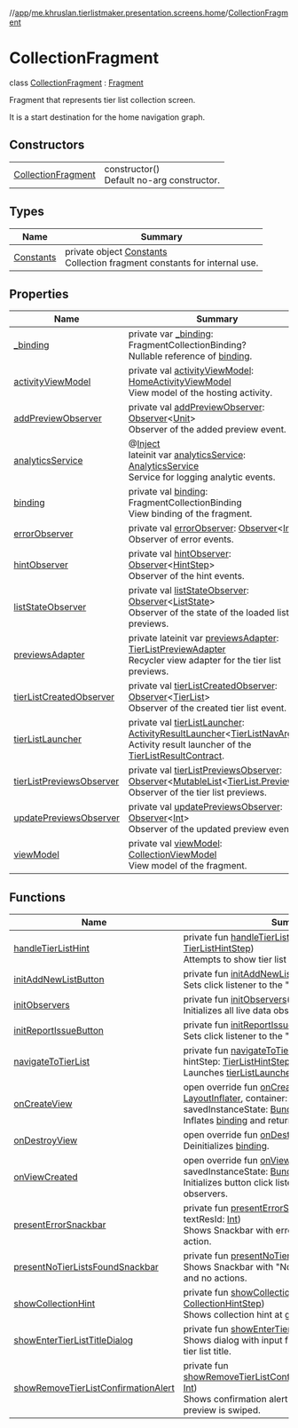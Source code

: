//[app](../../../index.md)/[me.khruslan.tierlistmaker.presentation.screens.home](../index.md)/[CollectionFragment](index.md)

# CollectionFragment

class [CollectionFragment](index.md) : [Fragment](https://developer.android.com/reference/kotlin/androidx/fragment/app/Fragment.html)

Fragment that represents tier list collection screen.

It is a start destination for the home navigation graph.

## Constructors

| | |
|---|---|
| [CollectionFragment](-collection-fragment.md) | constructor()<br>Default no-arg constructor. |

## Types

| Name | Summary |
|---|---|
| [Constants](-constants/index.md) | private object [Constants](-constants/index.md)<br>Collection fragment constants for internal use. |

## Properties

| Name | Summary |
|---|---|
| [_binding](_binding.md) | private var [_binding](_binding.md): FragmentCollectionBinding?<br>Nullable reference of [binding](binding.md). |
| [activityViewModel](activity-view-model.md) | private val [activityViewModel](activity-view-model.md): [HomeActivityViewModel](../../me.khruslan.tierlistmaker.presentation.viewmodels/-home-activity-view-model/index.md)<br>View model of the hosting activity. |
| [addPreviewObserver](add-preview-observer.md) | private val [addPreviewObserver](add-preview-observer.md): [Observer](https://developer.android.com/reference/kotlin/androidx/lifecycle/Observer.html)&lt;[Unit](https://kotlinlang.org/api/latest/jvm/stdlib/kotlin/-unit/index.html)&gt;<br>Observer of the added preview event. |
| [analyticsService](analytics-service.md) | @[Inject](https://javax-inject.github.io/javax-inject/api/javax/inject/Inject.html) <br>lateinit var [analyticsService](analytics-service.md): [AnalyticsService](../../me.khruslan.tierlistmaker.util.analytics/-analytics-service/index.md)<br>Service for logging analytic events. |
| [binding](binding.md) | private val [binding](binding.md): FragmentCollectionBinding<br>View binding of the fragment. |
| [errorObserver](error-observer.md) | private val [errorObserver](error-observer.md): [Observer](https://developer.android.com/reference/kotlin/androidx/lifecycle/Observer.html)&lt;[Int](https://kotlinlang.org/api/latest/jvm/stdlib/kotlin/-int/index.html)&gt;<br>Observer of error events. |
| [hintObserver](hint-observer.md) | private val [hintObserver](hint-observer.md): [Observer](https://developer.android.com/reference/kotlin/androidx/lifecycle/Observer.html)&lt;[HintStep](../../me.khruslan.tierlistmaker.presentation.utils.hints.core/-hint-step/index.md)&gt;<br>Observer of the hint events. |
| [listStateObserver](list-state-observer.md) | private val [listStateObserver](list-state-observer.md): [Observer](https://developer.android.com/reference/kotlin/androidx/lifecycle/Observer.html)&lt;[ListState](../../me.khruslan.tierlistmaker.presentation.models/-list-state/index.md)&gt;<br>Observer of the state of the loaded list of previews. |
| [previewsAdapter](previews-adapter.md) | private lateinit var [previewsAdapter](previews-adapter.md): [TierListPreviewAdapter](../../me.khruslan.tierlistmaker.presentation.adapters/-tier-list-preview-adapter/index.md)<br>Recycler view adapter for the tier list previews. |
| [tierListCreatedObserver](tier-list-created-observer.md) | private val [tierListCreatedObserver](tier-list-created-observer.md): [Observer](https://developer.android.com/reference/kotlin/androidx/lifecycle/Observer.html)&lt;[TierList](../../me.khruslan.tierlistmaker.data.models.tierlist/-tier-list/index.md)&gt;<br>Observer of the created tier list event. |
| [tierListLauncher](tier-list-launcher.md) | private val [tierListLauncher](tier-list-launcher.md): [ActivityResultLauncher](https://developer.android.com/reference/kotlin/androidx/activity/result/ActivityResultLauncher.html)&lt;[TierListNavArgs](../../me.khruslan.tierlistmaker.presentation.utils.navigation/-tier-list-nav-args/index.md)&gt;<br>Activity result launcher of the [TierListResultContract](../../me.khruslan.tierlistmaker.presentation.utils.navigation/-tier-list-result-contract/index.md). |
| [tierListPreviewsObserver](tier-list-previews-observer.md) | private val [tierListPreviewsObserver](tier-list-previews-observer.md): [Observer](https://developer.android.com/reference/kotlin/androidx/lifecycle/Observer.html)&lt;[MutableList](https://kotlinlang.org/api/latest/jvm/stdlib/kotlin.collections/-mutable-list/index.html)&lt;[TierList.Preview](../../me.khruslan.tierlistmaker.data.models.tierlist/-tier-list/-preview/index.md)&gt;&gt;<br>Observer of the tier list previews. |
| [updatePreviewsObserver](update-previews-observer.md) | private val [updatePreviewsObserver](update-previews-observer.md): [Observer](https://developer.android.com/reference/kotlin/androidx/lifecycle/Observer.html)&lt;[Int](https://kotlinlang.org/api/latest/jvm/stdlib/kotlin/-int/index.html)&gt;<br>Observer of the updated preview event. |
| [viewModel](view-model.md) | private val [viewModel](view-model.md): [CollectionViewModel](../../me.khruslan.tierlistmaker.presentation.viewmodels/-collection-view-model/index.md)<br>View model of the fragment. |

## Functions

| Name | Summary |
|---|---|
| [handleTierListHint](handle-tier-list-hint.md) | private fun [handleTierListHint](handle-tier-list-hint.md)(step: [TierListHintStep](../../me.khruslan.tierlistmaker.presentation.utils.hints.tierlist/-tier-list-hint-step/index.md))<br>Attempts to show tier list hint. |
| [initAddNewListButton](init-add-new-list-button.md) | private fun [initAddNewListButton](init-add-new-list-button.md)()<br>Sets click listener to the &quot;Add new list&quot; button. |
| [initObservers](init-observers.md) | private fun [initObservers](init-observers.md)()<br>Initializes all live data observers. |
| [initReportIssueButton](init-report-issue-button.md) | private fun [initReportIssueButton](init-report-issue-button.md)()<br>Sets click listener to the &quot;Report the issue&quot; button. |
| [navigateToTierList](navigate-to-tier-list.md) | private fun [navigateToTierList](navigate-to-tier-list.md)(tierList: [TierList](../../me.khruslan.tierlistmaker.data.models.tierlist/-tier-list/index.md), hintStep: [TierListHintStep](../../me.khruslan.tierlistmaker.presentation.utils.hints.tierlist/-tier-list-hint-step/index.md)? = null)<br>Launches [tierListLauncher](tier-list-launcher.md). |
| [onCreateView](on-create-view.md) | open override fun [onCreateView](on-create-view.md)(inflater: [LayoutInflater](https://developer.android.com/reference/kotlin/android/view/LayoutInflater.html), container: [ViewGroup](https://developer.android.com/reference/kotlin/android/view/ViewGroup.html)?, savedInstanceState: [Bundle](https://developer.android.com/reference/kotlin/android/os/Bundle.html)?): [View](https://developer.android.com/reference/kotlin/android/view/View.html)<br>Inflates [binding](binding.md) and returns its root. |
| [onDestroyView](on-destroy-view.md) | open override fun [onDestroyView](on-destroy-view.md)()<br>Deinitializes [binding](binding.md). |
| [onViewCreated](on-view-created.md) | open override fun [onViewCreated](on-view-created.md)(view: [View](https://developer.android.com/reference/kotlin/android/view/View.html), savedInstanceState: [Bundle](https://developer.android.com/reference/kotlin/android/os/Bundle.html)?)<br>Initializes button click listeners and live data observers. |
| [presentErrorSnackbar](present-error-snackbar.md) | private fun [presentErrorSnackbar](present-error-snackbar.md)(@[StringRes](https://developer.android.com/reference/kotlin/androidx/annotation/StringRes.html) textResId: [Int](https://kotlinlang.org/api/latest/jvm/stdlib/kotlin/-int/index.html))<br>Shows Snackbar with error message and &quot;Refresh&quot; action. |
| [presentNoTierListsFoundSnackbar](present-no-tier-lists-found-snackbar.md) | private fun [presentNoTierListsFoundSnackbar](present-no-tier-lists-found-snackbar.md)()<br>Shows Snackbar with &quot;No tier lists found&quot; message and no actions. |
| [showCollectionHint](show-collection-hint.md) | private fun [showCollectionHint](show-collection-hint.md)(step: [CollectionHintStep](../../me.khruslan.tierlistmaker.presentation.utils.hints.collection/-collection-hint-step/index.md))<br>Shows collection hint at given step. |
| [showEnterTierListTitleDialog](show-enter-tier-list-title-dialog.md) | private fun [showEnterTierListTitleDialog](show-enter-tier-list-title-dialog.md)()<br>Shows dialog with input field that asks user to enter tier list title. |
| [showRemoveTierListConfirmationAlert](show-remove-tier-list-confirmation-alert.md) | private fun [showRemoveTierListConfirmationAlert](show-remove-tier-list-confirmation-alert.md)(tierListIndex: [Int](https://kotlinlang.org/api/latest/jvm/stdlib/kotlin/-int/index.html))<br>Shows confirmation alert for removing tier list when preview is swiped. |
